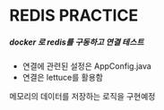 # REDIS PRACTICE

##### docker 로 redis를 구동하고 연결 테스트
- 연결에 관련된 설정은 AppConfig.java
- 연결은 lettuce를 활용함

메모리의 데이터를 저장하는 로직을 구현예정

